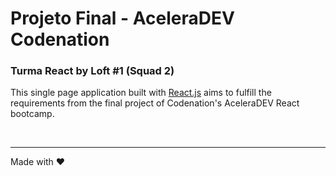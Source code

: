 # Projeto Final - AceleraDEV Codenation

### Turma React by Loft #1 (Squad 2)

This single page application built with [React.js](https://reactjs.org/) aims to fulfill the requirements from the final project of Codenation's AceleraDEV React bootcamp.

&nbsp;
&nbsp;
&nbsp;

---

Made with :heart:
